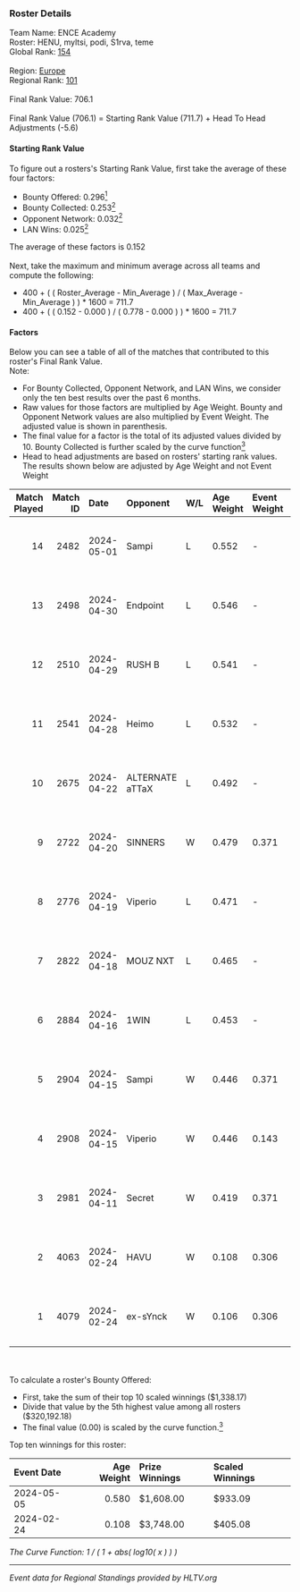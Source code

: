 ### Roster Details<br />
Team Name: ENCE Academy<br />
Roster: HENU, myltsi, podi, S1rva, teme<br />
Global Rank: [154](../standings_global.md)<br />
<br />
Region: [Europe]( ../standings_europe.md)<br />
Regional Rank: [101]( ../standings_europe.md)<br />
<br />
Final Rank Value:  706.1<br />
<br />
Final Rank Value (706.1) = Starting Rank Value (711.7) + Head To Head Adjustments (-5.6)<br />

#### Starting Rank Value<br />
To figure out a rosters's Starting Rank Value, first take the average of these four factors:<br />
- Bounty Offered: 0.296[<sup>1</sup>](#table2)
- Bounty Collected: 0.253[<sup>2</sup>](#table1)
- Opponent Network: 0.032[<sup>2</sup>](#table1)
- LAN Wins: 0.025[<sup>2</sup>](#table1)

The average of these factors is 0.152<br />
<br />
Next, take the maximum and minimum average across all teams and compute the following:<br />
- 400 + ( ( Roster_Average - Min_Average ) / ( Max_Average - Min_Average ) ) * 1600 = 711.7
- 400 + ( ( 0.152 - 0.000 ) / ( 0.778 - 0.000 ) ) * 1600 = 711.7


#### Factors<br />
Below you can see a table of all of the matches that contributed to this roster's Final Rank Value.<br />
Note:<br />

- For Bounty Collected, Opponent Network, and LAN Wins, we consider only the ten best results over the past 6 months.
- Raw values for those factors are multiplied by Age Weight. Bounty and Opponent Network values are also multiplied by Event Weight. The adjusted value is shown in parenthesis.
- The final value for a factor is the total of its adjusted values divided by 10. Bounty Collected is further scaled by the curve function[<sup>3</sup>](#curveFunction)
- Head to head adjustments are based on rosters' starting rank values. The results shown below are adjusted by Age Weight and not Event Weight
<span id="table1"></span><br />


| Match Played | Match ID | Date       | Opponent        | W/L | Age Weight | Event Weight | Bounty Collected | Opponent Network | LAN Wins  | H2H Adj. | Roster                          |
| -: | -: | :- | :- | :- | :- | :- | :- | :- | :- | -: | :- |
|           14 |     2482 | 2024-05-01 | Sampi           | L   | 0.552      | -            | -                | -                | -         |    -4.02 | HENU, myltsi, podi, S1rva, teme |
|           13 |     2498 | 2024-04-30 | Endpoint        | L   | 0.546      | -            | -                | -                | -         |    -4.39 | HENU, myltsi, podi, S1rva, teme |
|           12 |     2510 | 2024-04-29 | RUSH B          | L   | 0.541      | -            | -                | -                | -         |    -5.03 | HENU, myltsi, podi, S1rva, teme |
|           11 |     2541 | 2024-04-28 | Heimo           | L   | 0.532      | -            | -                | -                | -         |    -9.47 | HENU, myltsi, podi, S1rva, teme |
|           10 |     2675 | 2024-04-22 | ALTERNATE aTTaX | L   | 0.492      | -            | -                | -                | -         |    -3.61 | HENU, myltsi, podi, S1rva, teme |
|            9 |     2722 | 2024-04-20 | SINNERS         | W   | 0.479      | 0.371        | 0.037 (0.007)    | 0.800 (0.142)    | 0 (0.000) |    13.83 | HENU, myltsi, podi, S1rva, teme |
|            8 |     2776 | 2024-04-19 | Viperio         | L   | 0.471      | -            | -                | -                | -         |    -9.38 | HENU, myltsi, podi, S1rva, teme |
|            7 |     2822 | 2024-04-18 | MOUZ NXT        | L   | 0.465      | -            | -                | -                | -         |    -2.09 | HENU, myltsi, podi, S1rva, teme |
|            6 |     2884 | 2024-04-16 | 1WIN            | L   | 0.453      | -            | -                | -                | -         |    -3.30 | HENU, myltsi, podi, S1rva, teme |
|            5 |     2904 | 2024-04-15 | Sampi           | W   | 0.446      | 0.371        | 0.027 (0.004)    | 1.000 (0.165)    | 0 (0.000) |    10.47 | HENU, myltsi, podi, S1rva, teme |
|            4 |     2908 | 2024-04-15 | Viperio         | W   | 0.446      | 0.143        | 0.001 (0.000)    | 0.035 (0.002)    | 0 (0.000) |     5.28 | HENU, myltsi, podi, S1rva, teme |
|            3 |     2981 | 2024-04-11 | Secret          | W   | 0.419      | 0.371        | 0.000 (0.000)    | 0.055 (0.008)    | 0 (0.000) |     3.70 | HENU, myltsi, podi, S1rva, teme |
|            2 |     4063 | 2024-02-24 | HAVU            | W   | 0.108      | 0.306        | 0.001 (0.000)    | 0.152 (0.005)    | 1 (0.108) |     1.67 | HENU, myltsi, podi, S1rva, teme |
|            1 |     4079 | 2024-02-24 | ex-sYnck        | W   | 0.106      | 0.306        | 0.000 (0.000)    | 0.015 (0.000)    | 1 (0.106) |     0.76 | HENU, myltsi, podi, S1rva, teme |

<br />
<span id="table2"></span><br />
To calculate a roster's Bounty Offered:<br />

- First, take the sum of their top 10 scaled winnings ($1,338.17)
- Divide that value by the 5th highest value among all rosters ($320,192.18)
- The final value (0.00) is scaled by the curve function.[<sup>3</sup>](#curveFunction)

Top ten winnings for this roster:<br />

| Event Date | Age Weight | Prize Winnings | Scaled Winnings |
| :- | -: | :- | :- |
| 2024-05-05 |      0.580 | $1,608.00      | $933.09         |
| 2024-02-24 |      0.108 | $3,748.00      | $405.08         |


<span id="curveFunction"></span>_The Curve Function: 1 / ( 1 + abs( log10( x ) ) )_<br />

---
_Event data for Regional Standings provided by HLTV.org_<br />

